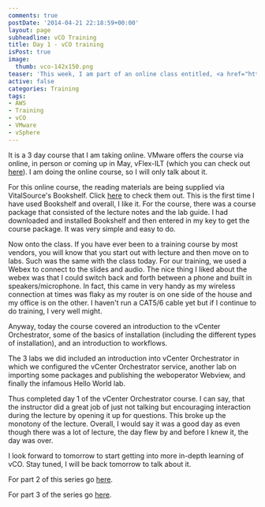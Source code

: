 ```yaml
---
comments: true
postDate: '2014-04-21 22:18:59+00:00'
layout: page
subheadline: vCO Training
title: Day 1 - vCO training
isPost: true
image:
  thumb: vco-142x150.png
teaser: 'This week, I am part of an online class entitled, <a href="http://mylearn.vmware.com/mgrreg/courses.cfm?ui=www_edu&a=one&id_subject=38842">VMware vCenter Orchestrator: Develop Workflows [V5.1]</a>'
active: false
categories: Training
tags:
- AWS
- Training
- vCO
- VMware
- vSphere
---
```


It is a 3 day course that I am taking online. VMware offers the course via online, in person or coming up in May, vFlex-ILT (which you can check out [here](http://mylearn.vmware.com/mgrReg/plan.cfm?plan=32083)). I am doing the online course, so I will only talk about it.

For this online course, the reading materials are being supplied via VitalSource's Bookshelf. Click [here](http://bookshelf.vitalsource.com/) to check them out. This is the first time I have used Bookshelf and overall, I like it. For the course, there was a course package that consisted of the lecture notes and the lab guide. I had downloaded and installed Bookshelf and then entered in my key to get the course package. It was very simple and easy to do.

Now onto the class. If you have ever been to a training course by most vendors, you will know that you start out with lecture and then move on to labs. Such was the same with the class today. For our training, we used a Webex to connect to the slides and audio. The nice thing I liked about the webex was that I could switch back and forth between a phone and built in speakers/microphone. In fact, this came in very handy as my wireless connection at times was flaky as my router is on one side of the house and my office is on the other. I haven't run a CAT5/6 cable yet but if I continue to do training, I very well might.

Anyway, today the course covered an introduction to the vCenter Orchestrator, some of the basics of installation (including the different types of installation), and an introduction to workflows.

The 3 labs we did included an introduction into vCenter Orchestrator in which we configured the vCenter Orchestrator service, another lab on importing some packages and publishing the weboperator Webview, and finally the infamous Hello World lab.

Thus completed day 1 of the vCenter Orchestrator course. I can say, that the instructor did a great job of just not talking but encouraging interaction during the lecture by opening it up for questions. This broke up the monotony of the lecture. Overall, I would say it was a good day as even though there was a lot of lecture, the day flew by and before I knew it, the day was over.

I look forward to tomorrow to start getting into more in-depth learning of vCO. Stay tuned, I will be back tomorrow to talk about it.

For part 2 of this series go [here](/Training/2014/04/22/day-2-vco-training/).

For part 3 of the series go [here](/Training/2014/04/25/vco-training-wrap-up).
